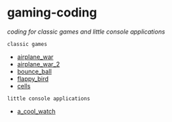 # gaming-coding
*coding for classic games and little console applications*

`classic games`
* [airplane_war](/airplane_war)
* [airplane_war_2](/airplane_war_2)
* [bounce_ball](/bounce_ball)
* [flappy_bird](/flappy_bird)
* [cells](/cells) 

`little console applications`
* [a_cool_watch](/a_cool_watch)
